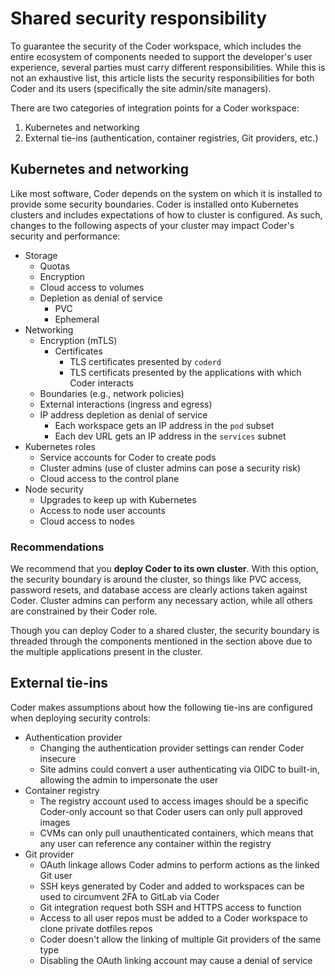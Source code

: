 # Shared security responsibility

To guarantee the security of the Coder workspace, which includes the entire
ecosystem of components needed to support the developer's user experience,
several parties must carry different responsibilities. While this is not an
exhaustive list, this article lists the security responsibilities for both Coder
and its users (specifically the site admin/site managers).

There are two categories of integration points for a Coder workspace:

1. Kubernetes and networking
1. External tie-ins (authentication, container registries, Git providers, etc.)

## Kubernetes and networking

Like most software, Coder depends on the system on which it is installed to
provide some security boundaries. Coder is installed onto Kubernetes clusters
and includes expectations of how to cluster is configured. As such, changes to
the following aspects of your cluster may impact Coder's security and
performance:

- Storage
  - Quotas
  - Encryption
  - Cloud access to volumes
  - Depletion as denial of service
    - PVC
    - Ephemeral
- Networking
  - Encryption (mTLS)
    - Certificates
      - TLS certificates presented by `coderd`
      - TLS certificats presented by the applications with which Coder interacts
  - Boundaries (e.g., network policies)
  - External interactions (ingress and egress)
  - IP address depletion as denial of service
    - Each workspace gets an IP address in the `pod` subset
    - Each dev URL gets an IP address in the `services` subnet
- Kubernetes roles
  - Service accounts for Coder to create pods
  - Cluster admins (use of cluster admins can pose a security risk)
  - Cloud access to the control plane
- Node security
  - Upgrades to keep up with Kubernetes
  - Access to node user accounts
  - Cloud access to nodes

### Recommendations

We recommend that you **deploy Coder to its own cluster**. With this option, the
security boundary is around the cluster, so things like PVC access, password
resets, and database access are clearly actions taken against Coder. Cluster
admins can perform any necessary action, while all others are constrained by
their Coder role.

Though you can deploy Coder to a shared cluster, the security boundary is
threaded through the components mentioned in the section above due to the
multiple applications present in the cluster.

## External tie-ins

Coder makes assumptions about how the following tie-ins are configured when
deploying security controls:

- Authentication provider
  - Changing the authentication provider settings can render Coder insecure
  - Site admins could convert a user authenticating via OIDC to built-in,
    allowing the admin to impersonate the user
- Container registry
  - The registry account used to access images should be a specific Coder-only
    account so that Coder users can only pull approved images
  - CVMs can only pull unauthenticated containers, which means that any user can
    reference any container within the registry
- Git provider
  - OAuth linkage allows Coder admins to perform actions as the linked Git user
  - SSH keys generated by Coder and added to workspaces can be used to
    circumvent 2FA to GitLab via Coder
  - Git integration request both SSH and HTTPS access to function
  - Access to all user repos must be added to a Coder workspace to clone private
    dotfiles repos
  - Coder doesn't allow the linking of multiple Git providers of the same type
  - Disabling the OAuth linking account may cause a denial of service
